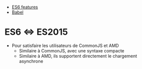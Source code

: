 - [ES6 features](https://github.com/lukehoban/es6features)
- [Babel](https://babeljs.io/repl)

# ES6 <=> ES2015
* Pour satisfaire les utilisateurs de CommonJS et AMD
    - Similaire à CommonJS, avec une syntaxe compacte
    - Similaire à AMD, ils supportent directement le chargement asynchrone